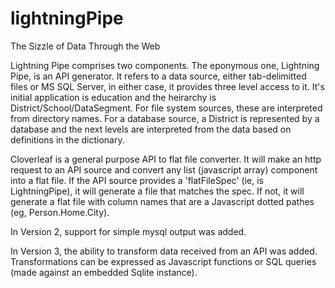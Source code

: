 # lightningPipe
The Sizzle of Data Through the Web

Lightning Pipe comprises two components. The eponymous one, Lightning Pipe, is an API generator. It refers to a data source, either
tab-delimitted files or MS SQL Server, in either case, it  provides three level access to it. It's initial application is education
and the heirarchy is District/School/DataSegment. For file system sources, these are interpreted from directory names. For 
a database source, a District is represented by a database and the next levels are interpreted from the data based on definitions
in the dictionary.

Cloverleaf is a general purpose API to flat file converter. It will make an http request to an API source and convert any list
(javascript array) component into a flat file. If the API source provides a 'flatFileSpec' (ie, is LightningPipe), it will 
generate a file that matches the spec. If not, it will generate a flat file with column names that are a Javascript dotted pathes
(eg, Person.Home.City).

In Version 2, support for simple mysql output was added.

In Version 3, the ability to transform data received from an API was added. Transformations can be expressed as Javascript functions
or SQL queries (made against an embedded Sqlite instance).
